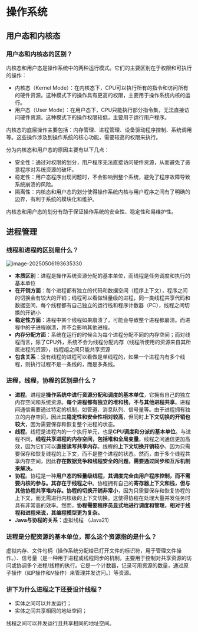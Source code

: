 # 操作系统

## 用户态和内核态

### 用户态和内核态的区别？

内核态和用户态是操作系统中的两种运行模式。它们的主要区别在于权限和可执行的操作：

- 内核态（Kernel Mode）：在内核态下，CPU可以执行所有的指令和访问所有的硬件资源。这种模式下的操作具有更高的权限，主要用于操作系统内核的运行。
- 用户态（User Mode）：在用户态下，CPU只能执行部分指令集，无法直接访问硬件资源。这种模式下的操作权限较低，主要用于运行用户程序。

内核态的底层操作主要包括：内存管理、进程管理、设备驱动程序控制、系统调用等。这些操作涉及到操作系统的核心功能，需要较高的权限来执行。

分为内核态和用户态的原因主要有以下几点：

- 安全性：通过对权限的划分，用户程序无法直接访问硬件资源，从而避免了恶意程序对系统资源的破坏。
- 稳定性：用户态程序出现问题时，不会影响到整个系统，避免了程序故障导致系统崩溃的风险。
- 隔离性：内核态和用户态的划分使得操作系统内核与用户程序之间有了明确的边界，有利于系统的模块化和维护。

内核态和用户态的划分有助于保证操作系统的安全性、稳定性和易维护性。

## 进程管理

### 线程和进程的区别是什么？

![image-20250506193635330](C:\Users\11965\Documents\八股\操作系统.assets\image-20250506193635330.png)

- **本质区别**：进程是操作系统资源分配的基本单位，而线程是任务调度和执行的基本单位
- **在开销方面**：每个进程都有独立的代码和数据空间（程序上下文），程序之间的切换会有较大的开销；线程可以看做轻量级的进程，同一类线程共享代码和数据空间，每个线程都有自己独立的运行栈和程序计数器（PC），线程之间切换的开销小
- **稳定性方面**：进程中某个线程如果崩溃了，可能会导致整个进程都崩溃。而进程中的子进程崩溃，并不会影响其他进程。
- **内存分配方面**：系统在运行的时候会为每个进程分配不同的内存空间；而对线程而言，除了CPU外，系统不会为线程分配内存（线程所使用的资源来自其所属进程的资源），线程组之间只能共享资源
- **包含关系**：没有线程的进程可以看做是单线程的，如果一个进程内有多个线程，则执行过程不是一条线的，而是多条线。

### 进程，线程，协程的区别是什么？

- **进程**。进程是**操作系统中进行资源分配和调度的基本单位**，它拥有自己的独立内存空间和系统资源。**每个进程都有独立的堆和栈，不与其他进程共享**。进程间通信需要通过特定的机制，如管道、消息队列、信号量等。由于进程拥有独立的内存空间，因此其**稳定性和安全性相对较高**，但同时**上下文切换的开销也较大**，因为需要保存和恢复整个进程的状态。
- **线程**。线程是进程内的一个执行单元，也是**CPU调度和分派的基本单位**。与进程不同，**线程共享进程的内存空间，包括堆和全局变量**。线程之间通信更加高效，因为它们可以**直接读写共享内存**。线程的**上下文切换开销较小**，因为只需要保存和恢复线程的上下文，而不是整个进程的状态。然而，由于多个线程共享内存空间，因此**存在数据竞争和线程安全的问题，需要通过同步和互斥机制来解决。**
- **协程**。协程是一种**用户态的轻量级线程，其调度完全由用户程序控制，而不需要内核的参与。其存在于线程之中**。协程拥有自己的**寄存器上下文和栈，但与其他协程共享堆内存。**协程的**切换开销非常小**，因为只需要保存和恢复协程的上下文，而无需进行内核级的上下文切换。这使得协程在处理大量并发任务时具有非常高的效率。然而，**协程需要程序员显式地进行调度和管理，相对于线程和进程来说，其编程模型更为复杂。**
- J**ava与协程的关系**：虚拟线程 （Java21）

### 进程是分配资源的基本单位，那么这个资源指的是什么？

虚拟内存、文件句柄（操作系统分配给已打开文件的标识符，用于管理文件操作。）、信号量（是一种用于进程或线程同步的机制，主要用于控制对共享资源的访问或协调多个进程/线程的执行。它是一个计数器，记录可用资源的数量，通过原子操作（如P操作和V操作）来管理并发访问。）等资源。

###  讲下为什么进程之下还要设计线程？

- 实体之间可以并发运行；
- 实体之间共享相同的地址空间；

线程之间可以并发运行且共享相同的地址空间。